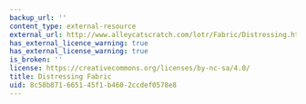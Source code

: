 ```yaml
---
backup_url: ''
content_type: external-resource
external_url: http://www.alleycatscratch.com/lotr/Fabric/Distressing.htm
has_external_licence_warning: true
has_external_license_warning: true
is_broken: ''
license: https://creativecommons.org/licenses/by-nc-sa/4.0/
title: Distressing Fabric
uid: 8c58b871-6651-45f1-b460-2ccdef0578e8
---
```

